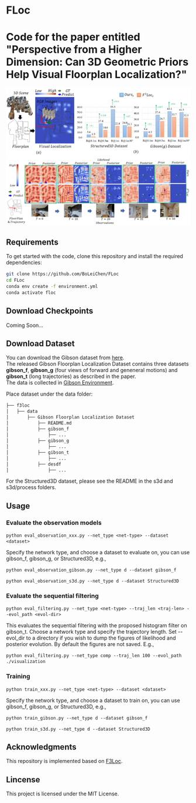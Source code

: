 # FLoc
<div align= "left">
    <h1> Code for the paper entitled "Perspective from a Higher Dimension: Can 3D Geometric Priors Help Visual Floorplan Localization?"
    </h1>
</div>

![teaser](./Fig1.png "teaser")
![teaser](./Fig2.png "teaser")

## Requirements
To get started with the code, clone this repository and install the required dependencies:
```bash
git clone https://github.com/BoLeiChen/FLoc
cd FLoc
conda env create -f environment.yml
conda activate floc
```

## Download Checkpoints
Coming Soon...

## Download Dataset
You can download the Gibson dataset from [here](https://github.com/felix-ch/f3loc?tab=readme-ov-file#download-checkpoints).\
The released Gibson Floorplan Localization Dataset contains three datasets <b>gibson_f</b>, <b>gibson_g</b> (four views of forward and geneneral motions) and <b>gibson_t</b> (long trajectories) as described in the paper.\
The data is collected in [Gibson Environment](https://github.com/StanfordVL/GibsonEnv).

Place dataset under the data folder:
```
├── f3loc
│   ├── data
│       ├── Gibson Floorplan Localization Dataset
│           ├── README.md
│           ├── gibson_f
│               ├── ...
│           ├── gibson_g
│               ├── ...
│           ├── gibson_t
│               ├── ...
│           ├── desdf
│               ├── ...
```
For the Structured3D dataset, please see the README in the s3d and s3d/process folders.

## Usage
### Evaluate the observation models
```
python eval_observation_xxx.py --net_type <net-type> --dataset <dataset>
```
Specify the network type, and choose a dataset to evaluate on, you can use gibson_f, gibson_g, or Structured3D, e.g.,
```
python eval_observation_gibson.py --net_type d --dataset gibson_f
```
```
python eval_observation_s3d.py --net_type d --dataset Structured3D
```

### Evaluate the sequential filtering
```
python eval_filtering.py --net_type <net-type> --traj_len <traj-len> --evol_path <evol-dir>
```
This evaluates the sequential filtering with the proposed histogram filter on gibson_t. Choose a network type and specify the trajectory length. Set --evol_dir to a directory if you wish to dump the figures of likelihood and posterior evolution. By default the figures are not saved. E.g.,
```
python eval_filtering.py --net_type comp --traj_len 100 --evol_path ./visualization
```

### Training
```
python train_xxx.py --net_type <net-type> --dataset <dataset>
```

Specify the network type, and choose a dataset to train on, you can use gibson_f, gibson_g, or Structured3D, e.g.,
```
python train_gibson.py --net_type d --dataset gibson_f
```

```
python train_s3d.py --net_type d --dataset Structured3D
```
## Acknowledgments
This repository is implemented based on [F3Loc](https://github.com/felix-ch/f3loc).

## Lincense
This project is licensed under the MIT License.
